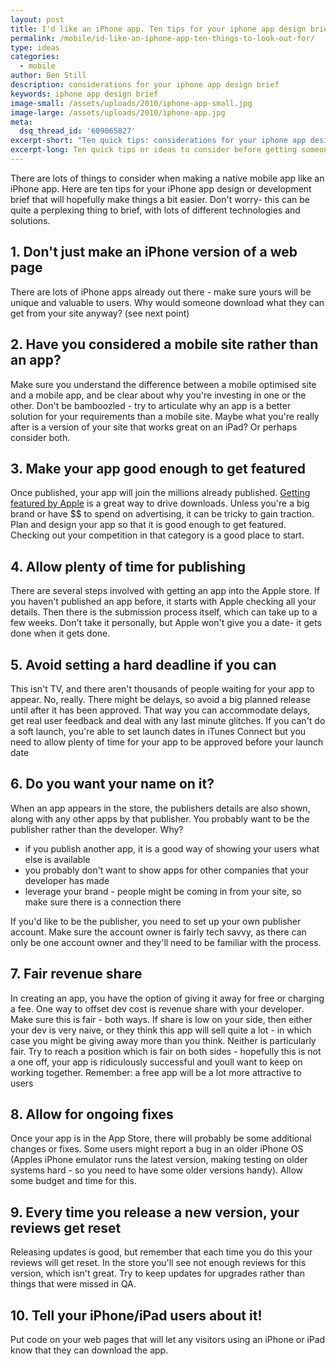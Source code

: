 ```yaml
---
layout: post
title: I'd like an iPhone app. Ten tips for your iphone app design brief
permalink: /mobile/id-like-an-iphone-app-ten-things-to-look-out-for/
type: ideas
categories:
  - mobile
author: Ben Still
description: considerations for your iphone app design brief
keywords: iphone app design brief
image-small: /assets/uploads/2010/iphone-app-small.jpg
image-large: /assets/uploads/2010/iphone-app.jpg
meta:
  dsq_thread_id: '609065827'
excerpt-short: "Ten quick tips: considerations for your iphone app design brief"
excerpt-long: Ten quick tips or ideas to consider before getting someone to build you an iphone app, and what to put in your design / development brief
---
```


There are lots of things to consider when making a native mobile app like an iPhone app. Here are ten tips for your iPhone app design or development brief that will hopefully make things a bit easier. Don't worry- this can be quite a perplexing thing to brief, with lots of different technologies and solutions.

## 1. Don't just make an iPhone version of a web page

There are lots of iPhone apps already out there - make sure yours will be unique and valuable to users. Why would someone download what they can get from your site anyway? (see next point)

## 2. Have you considered a mobile site rather than an app?

Make sure you understand the difference between a mobile optimised site and a mobile app, and be clear about why you're investing in one or the other. Don't be bamboozled - try to articulate why an app is a better solution for your requirements than a mobile site. Maybe what you're really after is a version of your site that works great on an iPad? Or perhaps consider both.

## 3. Make your app good enough to get featured

Once published, your app will join the millions already published. [Getting featured by Apple](/our-work/yates-problem-solver-iphone-app/) is a great way to drive downloads. Unless you're a big brand or have $$ to spend on advertising, it can be tricky to gain traction. Plan and design your app so that it is good enough to get featured. Checking out your competition in that category is a good place to start.

## 4. Allow plenty of time for publishing

There are several steps involved with getting an app into the Apple store. If you haven't published an app before, it starts with Apple checking all your details. Then there is the submission process itself, which can take up to a few weeks. Don't take it personally, but Apple won't give you a date- it gets done when it gets done.

## 5. Avoid setting a hard deadline if you can

This isn't TV, and there aren't thousands of people waiting for your app to appear. No, really. There might be delays, so avoid a big planned release until after it has been approved. That way you can accommodate delays, get real user feedback and deal with any last minute glitches. If you can't do a soft launch, you're able to set launch dates in iTunes Connect but you need to allow plenty of time for your app to be approved before your launch date

## 6. Do you want your name on it?

When an app appears in the store, the publishers details are also shown, along with any other apps by that publisher. You probably want to be the publisher rather than the developer. Why?

- if you publish another app, it is a good way of showing your users what else is available
- you probably don't want to show apps for other companies that your developer has made
- leverage your brand - people might be coming in from your site, so make sure there is a connection there

If you'd like to be the publisher, you need to set up your own publisher account. Make sure the account owner is fairly tech savvy, as there can only be one account owner and they'll need to be familiar with the process.

## 7. Fair revenue share

In creating an app, you have the option of giving it away for free or charging a fee. One way to offset dev cost is revenue share with your developer. Make sure this is fair - both ways. If share is low on your side, then either your dev is very naive, or they think this app will sell quite a lot - in which case you might be giving away more than you think. Neither is particularly fair. Try to reach a position which is fair on both sides - hopefully this is not a one off, your app is ridiculously successful and youll want to keep on working together. Remember: a free app will be a lot more attractive to users

## 8. Allow for ongoing fixes

Once your app is in the App Store, there will probably be some additional changes or fixes. Some users might report a bug in an older iPhone OS (Apples iPhone emulator runs the latest version, making testing on older systems hard - so you need to have some older versions handy). Allow some budget and time for this.

## 9. Every time you release a new version, your reviews get reset

Releasing updates is good, but remember that each time you do this your reviews will get reset. In the store you'll see not enough reviews for this version, which isn't great. Try to keep updates for upgrades rather than things that were missed in QA.

## 10. Tell your iPhone/iPad users about it!

Put code on your web pages that will let any visitors using an iPhone or iPad know that they can download the app.
